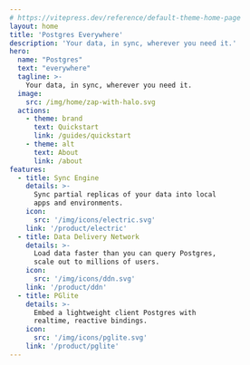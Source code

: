 ```yaml
---
# https://vitepress.dev/reference/default-theme-home-page
layout: home
title: 'Postgres Everywhere'
description: 'Your data, in sync, wherever you need it.'
hero:
  name: "Postgres"
  text: "everywhere"
  tagline: >-
    Your data, in sync, wherever you need it.
  image:
    src: /img/home/zap-with-halo.svg
  actions:
    - theme: brand
      text: Quickstart
      link: /guides/quickstart
    - theme: alt
      text: About
      link: /about
features:
  - title: Sync Engine
    details: >-
      Sync partial replicas of your data into local
      apps and environments.
    icon:
      src: '/img/icons/electric.svg'
    link: '/product/electric'
  - title: Data Delivery Network
    details: >-
      Load data faster than you can query Postgres,
      scale out to millions of users.
    icon:
      src: '/img/icons/ddn.svg'
    link: '/product/ddn'
  - title: PGlite
    details: >-
      Embed a lightweight client Postgres with
      realtime, reactive bindings. 
    icon:
      src: '/img/icons/pglite.svg'
    link: '/product/pglite'
---
```


<!--
<br />
<br />

# Your data, wherever you need it

Why build APIs and write code to fetch data over the network when you could just have the data, in sync, wherever you need to use it?

... img ...

<br />
<br />
-->